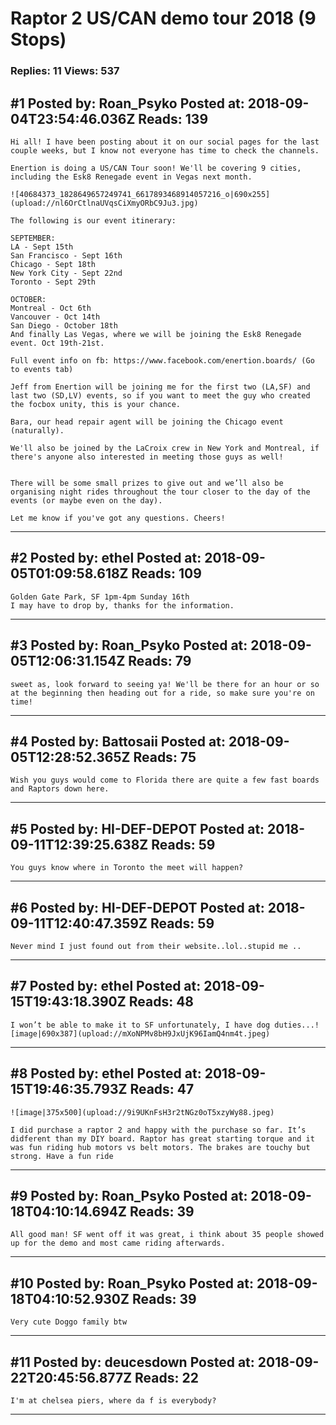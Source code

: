 # Raptor 2 US/CAN demo tour 2018 (9 Stops)

### Replies: 11 Views: 537

## \#1 Posted by: Roan_Psyko Posted at: 2018-09-04T23:54:46.036Z Reads: 139

```
Hi all! I have been posting about it on our social pages for the last couple weeks, but I know not everyone has time to check the channels. 

Enertion is doing a US/CAN Tour soon! We'll be covering 9 cities, including the Esk8 Renegade event in Vegas next month. 

![40684373_1828649657249741_6617893468914057216_o|690x255](upload://nl6OrCtlnaUVqsCiXmyORbC9Ju3.jpg)

The following is our event itinerary:

SEPTEMBER:
LA - Sept 15th
San Francisco - Sept 16th
Chicago - Sept 18th
New York City - Sept 22nd
Toronto - Sept 29th

OCTOBER:
Montreal - Oct 6th
Vancouver - Oct 14th
San Diego - October 18th
And finally Las Vegas, where we will be joining the Esk8 Renegade event. Oct 19th-21st.

Full event info on fb: https://www.facebook.com/enertion.boards/ (Go to events tab)

Jeff from Enertion will be joining me for the first two (LA,SF) and last two (SD,LV) events, so if you want to meet the guy who created the focbox unity, this is your chance. 

Bara, our head repair agent will be joining the Chicago event (naturally).

We'll also be joined by the LaCroix crew in New York and Montreal, if there's anyone also interested in meeting those guys as well!


There will be some small prizes to give out and we’ll also be organising night rides throughout the tour closer to the day of the events (or maybe even on the day).

Let me know if you've got any questions. Cheers!
```

---
## \#2 Posted by: ethel Posted at: 2018-09-05T01:09:58.618Z Reads: 109

```
Golden Gate Park, SF 1pm-4pm Sunday 16th
I may have to drop by, thanks for the information.
```

---
## \#3 Posted by: Roan_Psyko Posted at: 2018-09-05T12:06:31.154Z Reads: 79

```
sweet as, look forward to seeing ya! We'll be there for an hour or so at the beginning then heading out for a ride, so make sure you're on time!
```

---
## \#4 Posted by: Battosaii Posted at: 2018-09-05T12:28:52.365Z Reads: 75

```
Wish you guys would come to Florida there are quite a few fast boards and Raptors down here.
```

---
## \#5 Posted by: HI-DEF-DEPOT Posted at: 2018-09-11T12:39:25.638Z Reads: 59

```
You guys know where in Toronto the meet will happen?
```

---
## \#6 Posted by: HI-DEF-DEPOT Posted at: 2018-09-11T12:40:47.359Z Reads: 59

```
Never mind I just found out from their website..lol..stupid me ..
```

---
## \#7 Posted by: ethel Posted at: 2018-09-15T19:43:18.390Z Reads: 48

```
I won’t be able to make it to SF unfortunately, I have dog duties...![image|690x387](upload://mXoNPMv8bH9JxUjK96IamQ4nm4t.jpeg)
```

---
## \#8 Posted by: ethel Posted at: 2018-09-15T19:46:35.793Z Reads: 47

```
![image|375x500](upload://9i9UKnFsH3r2tNGz0oT5xzyWy88.jpeg)

I did purchase a raptor 2 and happy with the purchase so far. It’s didferent than my DIY board. Raptor has great starting torque and it was fun riding hub motors vs belt motors. The brakes are touchy but strong. Have a fun ride
```

---
## \#9 Posted by: Roan_Psyko Posted at: 2018-09-18T04:10:14.694Z Reads: 39

```
All good man! SF went off it was great, i think about 35 people showed up for the demo and most came riding afterwards.
```

---
## \#10 Posted by: Roan_Psyko Posted at: 2018-09-18T04:10:52.930Z Reads: 39

```
Very cute Doggo family btw
```

---
## \#11 Posted by: deucesdown Posted at: 2018-09-22T20:45:56.877Z Reads: 22

```
I'm at chelsea piers, where da f is everybody?
```

---
